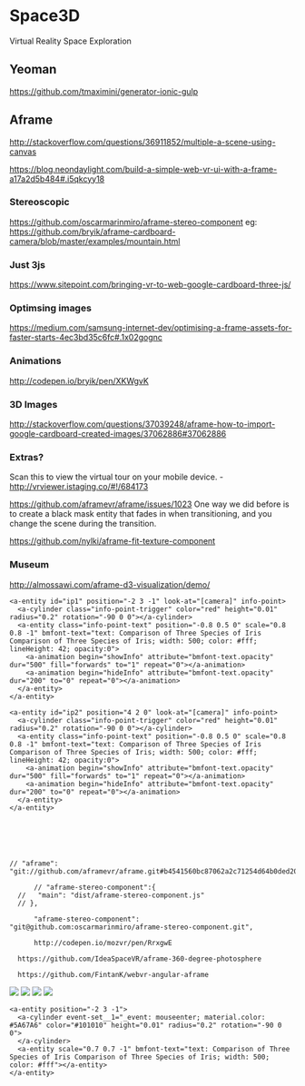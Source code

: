 # Space3D
Virtual Reality Space Exploration


## Yeoman

https://github.com/tmaximini/generator-ionic-gulp

## Aframe

http://stackoverflow.com/questions/36911852/multiple-a-scene-using-canvas

https://blog.neondaylight.com/build-a-simple-web-vr-ui-with-a-frame-a17a2d5b484#.i5qkcyy18

### Stereoscopic

https://github.com/oscarmarinmiro/aframe-stereo-component
eg: https://github.com/bryik/aframe-cardboard-camera/blob/master/examples/mountain.html

### Just 3js

https://www.sitepoint.com/bringing-vr-to-web-google-cardboard-three-js/

### Optimsing images

https://medium.com/samsung-internet-dev/optimising-a-frame-assets-for-faster-starts-4ec3bd35c6fc#.1x02gognc


### Animations

http://codepen.io/bryik/pen/XKWgvK

### 3D Images

http://stackoverflow.com/questions/37039248/aframe-how-to-import-google-cardboard-created-images/37062886#37062886


### Extras?

Scan this to view the virtual tour on your mobile device. - http://vrviewer.istaging.co/#!/684173

https://github.com/aframevr/aframe/issues/1023
One way we did before is to create a black mask entity that fades in when transitioning, and you change the scene during the transition.

https://github.com/nylki/aframe-fit-texture-component



### Museum

http://almossawi.com/aframe-d3-visualization/demo/






    <a-entity id="ip1" position="-2 3 -1" look-at="[camera]" info-point>
      <a-cylinder class="info-point-trigger" color="red" height="0.01" radius="0.2" rotation="-90 0 0"></a-cylinder>        
      <a-entity class="info-point-text" position="-0.8 0.5 0" scale="0.8 0.8 -1" bmfont-text="text: Comparison of Three Species of Iris Comparison of Three Species of Iris; width: 500; color: #fff; lineHeight: 42; opacity:0">
        <a-animation begin="showInfo" attribute="bmfont-text.opacity" dur="500" fill="forwards" to="1" repeat="0"></a-animation>
        <a-animation begin="hideInfo" attribute="bmfont-text.opacity" dur="200" to="0" repeat="0"></a-animation>
      </a-entity>
    </a-entity>    

    <a-entity id="ip2" position="4 2 0" look-at="[camera]" info-point>
      <a-cylinder class="info-point-trigger" color="red" height="0.01" radius="0.2" rotation="-90 0 0"></a-cylinder>        
      <a-entity class="info-point-text" position="-0.8 0.5 0" scale="0.8 0.8 -1" bmfont-text="text: Comparison of Three Species of Iris Comparison of Three Species of Iris; width: 500; color: #fff; lineHeight: 42; opacity:0">
        <a-animation begin="showInfo" attribute="bmfont-text.opacity" dur="500" fill="forwards" to="1" repeat="0"></a-animation>
        <a-animation begin="hideInfo" attribute="bmfont-text.opacity" dur="200" to="0" repeat="0"></a-animation>
      </a-entity>
    </a-entity>    


    



    // "aframe": "git://github.com/aframevr/aframe.git#b4541560bc87062a2c71254d64b0ded2040a934f",

          // "aframe-stereo-component":{
      //   "main": "dist/aframe-stereo-component.js"
      // },

          "aframe-stereo-component": "git@github.com:oscarmarinmiro/aframe-stereo-component.git",

          http://codepen.io/mozvr/pen/RrxgwE


<!--       <a-sky id="sky1" radius="5000" src="#left" stereo="eye:left"></a-sky>
      <a-sky id="sky2" radius="5000" src="#right" stereo="eye:right"></a-sky> -->


      https://github.com/IdeaSpaceVR/aframe-360-degree-photosphere

      https://github.com/FintanK/webvr-angular-aframe         







      
<!-- TODO: Arrows. Static? -->

<a-scene scene-switcher>


<!--   <a-camera position="0 0 0">
      <a-cursor color="black"></a-cursor>
  </a-camera>   -->

<!--   <a-sky class="scene-1" color="red" visible="true"></a-sky>
  <a-sky class="scene-2" color="pink" visible="false"></a-sky> -->

  <!-- <a-sky class="scene-3" radius="5000" src="#scene-3-left" stereo="eye:left" visible="false"></a-sky> -->
  <!-- <a-sky class="scene-3" radius="5000" src="#scene-3-right" stereo="eye:right" visible="false"></a-sky> -->

  <!-- <a-sphere color="yellow" position="0 0 0" radius="1"></a-sphere> -->
  <!-- <a-box color="#6173F4" depth="2" height="400"></a-box> -->

  <a-camera position="0 1.8 3" cursor-visible="false" stereocam="eye:right;"></a-camera>
  
  <a-entity position="-1.5 3 0">
    <a-entity bmfont-text="text: Comparison of Three Species of Iris"></a-entity>
  </a-entity>  
        
<!--   <a-sky color="black" visible="true" rotation="0 0 0">
    <a-box color="#6173F4" opacity="1" depth="2" position="0 1 0"></a-box>
    <a-entity bmfont-text="text: Hello World;" position="0 1 1"></a-entity>      
  </a-sky>
  <a-entity bmfont-texts="text: Hello World;"></a-entity> -->

<!--   <a-sky src="#scene-4" visible="false">
    <a-box color="#6173F4" opacity="1" depth="2" position="0 1 0"></a-box>
  </a-sky>
  <a-sky id="sky1" src="#scene-3" visible="false"></a-sky>
  <a-sky src="#scene-2" visible="false"></a-sky> -->

<!--   <a-sky opacity="0" transparent="true" visible="false">
    <a-sphere stereo="eye:left" radius="5000" segmentsWidth="64" segmentsHeight="64" color="red"></a-sphere>
    <a-sphere stereo="eye:right" radius="5000" segmentsWidth="64" segmentsHeight="64" color="yellow"></a-sphere>
    <a-box color="#6173F4" opacity="1" depth="2" position="0 1 0"></a-box>
  </a-sky> -->

  <!-- <a-camera position="0 0 10" cursor-visible="false"></a-camera>       -->

<!--   <a-sky transparent="true">
TODO: Test if positioned in one it shows in both.
    <a-sphere src="#scene-3-left" stereo="eye:left" radius="5000" segmentsWidth="64" segmentsHeight="64" scale="-1 1 1" rotation="0 -60 0">
    </a-sphere>
    <a-sphere src="#scene-3-right" stereo="eye:right" radius="5000" segmentsWidth="64" segmentsHeight="64" scale="-1 1 1" rotation="0 -60 0"></a-sphere>
  </a-sky> -->

</a-scene> 


  <a-sky src="#scene-1" visible="true"></a-sky>


  <a-sky src="#scene-4" visible="false">
    <a-box color="#6173F4" opacity="1" depth="2" position="0 1 0"></a-box>
  </a-sky>
  <a-sky src="#scene-3" visible="false"></a-sky>
  <a-sky src="#scene-2" visible="false"></a-sky>

<a-scene antialias='true' scene-switcher>




</a-scene>

<!-- Assets -->
  <a-assets>
    <img id="scene-1" src="/images/PANO_20140705_mars1.jpg" preload="auto">
    <img id="scene-2" src="/images/PANO_20150101_stars.jpg" preload="auto">
    <img id="scene-3" src="/images/PANO_Dione_moon_color.jpg" preload="auto">
    <img id="scene-4" src="/images/PANO_Enceladus2_ps.jpg" preload="auto">
  </a-assets>

  <!-- Camera -->
  <a-entity position="0 1.8 3">
    <a-entity camera look-controls wasd-controls mouse-cursor></a-entity>
  </a-entity>

    <a-entity position="-2 3 -1">
      <a-cylinder event-set__1="_event: mouseenter; material.color: #5A67A6" color="#101010" height="0.01" radius="0.2" rotation="-90 0 0">
      </a-cylinder>        
      <a-entity scale="0.7 0.7 -1" bmfont-text="text: Comparison of Three Species of Iris Comparison of Three Species of Iris; width: 500; color: #fff"></a-entity>
    </a-entity>    